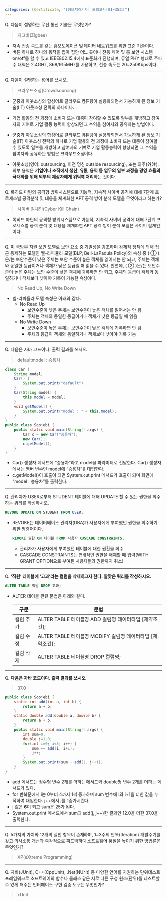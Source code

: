 ```yaml
---
categories: [Certificate, "[정보처리기사] 모의고사(01~35회)"]
---
```


Q. 다음이 설명하는 무선 통신 기술은 무엇인가?

> 지그비(Zigbee)
> 
- 저속 전송 속도를 갖는 홈오토메이션 및 데이터 네트워크를 위한 표준 기술이다.
- 버튼 하나로 하나의 동작을 잡아 집안 어느 곳이나 전등 제어 및 홈 보안 시스템 on/off를 할 수 있고 IEEE802.15.4에서 표준화가 진행되며, 듀얼 PHY 형태로 주파수 대역은 2.4GHz, 868/915MHz를 사용하고, 전송 속도는 20~250Kbps이다.

---

Q. 다음이 설명하는 용어를 쓰시오.

> 크라우드소싱(Crowdsourcing)
> 
- 군중과 아웃소싱의 합성어로 클라우드 컴퓨팅이 실용화되면서 가능하게 된 정보 기술(I
T) 아웃소싱 전략의 하나이다.
- 기업 활동의 전 과정에 소비자 또는 대중이 참여할 수 있도록 일부를 개방하고 참여자의 기여로 기업 활동 능력이 향상되면 그 수익을 참여자와 공유하는 방법이다.

- 군중과 아웃소싱의 합성어로 클라우드 컴퓨팅이 실용화되면서 가능하게 된 정보 기술(IT) 아웃소싱 전략의 하나로 기업 활동의 전 과정에 소비자 또는 대중이 참여할 수 있도록 일부를 개방하고 참여자의 기여로 기업 활동능력이 향상되면 그 수익을 참여자와 공유하는 방법은 크라우드소싱이다.
- 아웃소싱(영어: outsourcing, 이전 명칭 outside resourcing), 또는 외주(外注), 외부 용역은 **기업이나 조직에서 생산, 유통, 용역 등 업무의 일부 과정을 경영 효율의 극대화를 위해 외부의 제삼자에게 위탁해 처리**하는 것이다.

---

Q. 록히드 마틴의 공격형 방위시스템으로 지능적, 지속적 사이버 공격에 대해 7단계 프로세스별 공격분석 및 대응을 체계화한 APT 공격 방어 분석 모델을 무엇이라고 하는가?

> 사이버 킬체인(Cyber Kill Chain)
> 

- 록히드 마틴의 공격형 방위시스템으로 지능적, 지속적 사이버 공격에 대해 7단계 프로세스별 공격 분석 및 대응을 체계화한 APT 공격 방어 분석 모델은 사이버 킬체인이다.

---

Q. 미 국방부 지원 보안 모델로 보안 요소 중 기밀성을 강조하며 강제적 정책에 의해 접근 통제하는 모델인 벨-라파듈라 모델(BLP; Bell-LaPadula Policy)의 속성 중 ( ① )은/는 보안수준이 낮은 주체는 보안 수준이 높은 객체를 읽어서는 안 되고, 주체는 객체와 동일한 등급이거나 객체가 낮은 등급일 때 읽을 수 있다. 반면에, ( ② )은/는 보안수준이 높은 주체는 보안 수준이 낮은 객체에 기록하면 안 되고, 주체의 등급이 객체와 동일하거나 객체보다 낮아야 기록이 가능한 속성이다. 

> No Read Up, No Write Down
> 

- 벨-라파듈라 모델 속성은 아래와 같다.
    - No Read Up
        - 보안수준이 낮은 주체는 보안수준이 높은 객체를 읽어서는 안 됨
        - 주체는 객체와 동일한 등급이거나 객체가 낮은 등급일 때 읽음
    - No Write Down
        - 보안수준이 높은 주체는 보안수준이 낮은 객체에 기록하면 안 됨
        - 주체의 등급이 객체와 동일하거나 객체보다 낮아야 기록 가능

---

Q. 다음은 자바 코드이다. 출력 결과를 쓰시오.

> defaultmodel : 승용차
> 

```java
class Car {
	String model;
	Car() {
		System.out.print("default");
	}
	Car(String model) {
		this.model = model;
	}
	void getModel() {
		System.out.print("model : " + this.model);
	}
}
public class Soojebi {
	public static void main(String[] args) {
		Car c = new Car("승용차");
		new Car();
		c.getModel();
	}
}

```

- Car() 생성자 메서드에 “승용차”라고 model을 파라미터로 전달한다. Car() 생성자에서는 멤버 변수인 model에 “승용차”를 대입한다.
- c.getModel()이 호출이 되면 System.out.print 메서드가 호출이 되며 화면에 “model : 승용차”를 출력한다.

---

Q. 관리자가 USER로부터 STUDENT 테이블에 대해 UPDATE 할 수 있는 권한을 회수하는 쿼리를 작성하시오.

```sql
REVOKE UPDATE ON STUDENT FROM USER;
```

- REVOKE는 데이터베이스 관리자(DBA)가 사용자에게 부여했던 권한을 회수하기 위한 명령어이다.
    
    ```sql
    REVOKE 권한 ON 테이블 FROM 사용자 CASCADE CONSTRAINTS;
    ```
    
    - 관리자가 사용자에게 부여했던 테이블에 대한 권환을 회수
    - CASCADE CONSTRAINTS는 연쇄적인 권한을 해제할 때 입력(WITH GRANT OPTION으로 부여된 사용자들의 권한까지 취소)
    

---

Q. **‘직원’ 테이블에 ‘고과’라는 컬럼을 삭제하고자 한다. 알맞은 쿼리를 작성하시오.**

```sql
ALTER TABLE 직원 DROP 고과;
```

- ALTER 테이블 관련 문법은 아래와 같다.
    
    
    | 구문 | 문법 |
    | --- | --- |
    | 컬럼 추가 | ALTER TABLE 테이블명 ADD 컬럼명 데이터타입 [제약조건]; |
    | 컬럼 수정 | ALTER TABLE 테이블명 MODIFY 컬럼명 데이터타입 [제약조건]; |
    | 컬럼 삭제 | ALTER TABLE 테이블명 DROP 컬럼명; |

---

Q. **다음은 자바 코드이다. 출력 결과를 쓰시오.**

> 37.0
> 

```java
public class Soojebi {
	static int add(int a, int b) {
		return a + b;
	}
	static double add(double a, double b) {
		return a + b;
	}
	public static void main(String[] args) {
		int sum=0;
		double j=1.0;
		for(int i=0; i<5; i++) {
			sum += add(i, i+1);
			j++;
		}
		System.out.print(sum + add(j, j++));
	}
}
```

- add 메서드는 정수형 변수 2개를 더하는 메서드와 double형 변수 2개를 더하는 메서드가 있다.
- for 반복문에서 i는 0부터 4까지 1씩 증가하며 sum 변수에 i와 i+1을 더한 값을 누적하여 대입한다. j++에서 j를 1증가시킨다.
- j 값은 **6**이 되고 sum은 25가 된다.
- System.out.print 메서드에서 sum과 add(j, j++)한 결과인 12.0을 더한 37.0을 출력한다.

---

Q. 5가지의 가치와 12개의 실천 항목이 존재하며, 1~3주의 반복(Iteration) 개발주기를 갖고 의사소통 개선과 즉각적으로 피드백하여 소프트웨어 품질을 높이기 위한 방법론은 무엇인가?

> XP(eXtreme Programming)
> 

---

Q. 자바(JUnit), C++(CppUnit), .Net(NUnit) 등 다양한 언어를 지원하는 단위테스트 프레임워크로 소프트웨어의 함수나 클래스 같은 서로 다른 구성 원소(단위)를 테스트할 수 있게 해주는 인터페이스 구현 검증 도구는 무엇인가?

> xUnit
>